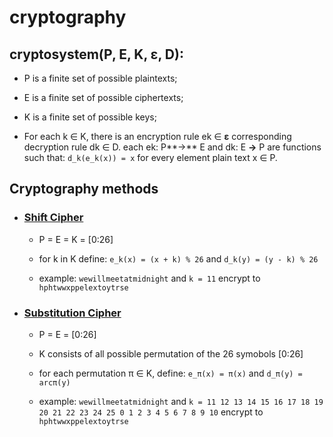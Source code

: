 # cryptography

## cryptosystem(P, E, K, **ε**, D):

   * P is a finite set of possible plaintexts;

   * E is a finite set of possible ciphertexts;

   * K is a finite set of possible keys;

   * For each k ∈ K, there is an encryption rule  ek ∈  **ε** corresponding decryption rule  dk ∈  D. each ek: P**→** E and dk: E **→** P are functions such that: `d_k(e_k(x)) = x` for every element plain text x ∈ P.
  
 
 ## Cryptography methods
 
  * ### [Shift Cipher](https://github.com/amirrezarajabi/cryptography/blob/main/SHIFT_CIPHER.py)
 
    * P = E = K = [0:26]
 
    * for k in K define: `e_k(x) = (x + k) % 26` and `d_k(y) = (y - k) % 26`
 
    * example: `wewillmeetatmidnight` and `k = 11` encrypt to `hphtwwxppelextoytrse`

  * ### [Substitution Cipher](https://github.com/amirrezarajabi/cryptography/blob/main/SUBSTITUTION_CIPHER.py)
  
    * P = E = [0:26]
    
    * K consists of all possible permutation of the 26 symobols [0:26]

    * for each permutation π ∈ K, define: `e_π(x) = π(x)` and `d_π(y) = arcπ(y)`
    
    * example: `wewillmeetatmidnight` and `k = 11 12 13 14 15 16 17 18 19 20 21 22 23 24 25 0 1 2 3 4 5 6 7 8 9 10` encrypt to `hphtwwxppelextoytrse`
